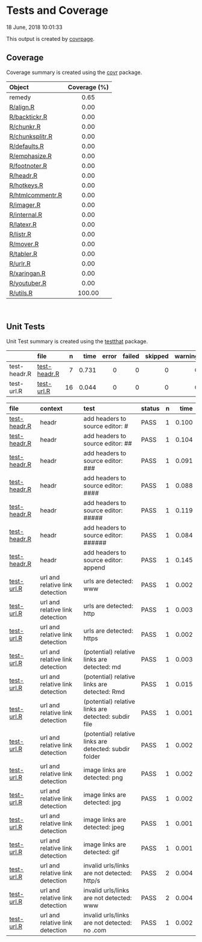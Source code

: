 Tests and Coverage
================
18 June, 2018 10:01:33

This output is created by
[covrpage](https://github.com/yonicd/covrpage).

## Coverage

Coverage summary is created using the
[covr](https://github.com/r-lib/covr) package.

| Object                                  | Coverage (%) |
| :-------------------------------------- | :----------: |
| remedy                                  |     0.65     |
| [R/align.R](../R/align.R)               |     0.00     |
| [R/backtickr.R](../R/backtickr.R)       |     0.00     |
| [R/chunkr.R](../R/chunkr.R)             |     0.00     |
| [R/chunksplitr.R](../R/chunksplitr.R)   |     0.00     |
| [R/defaults.R](../R/defaults.R)         |     0.00     |
| [R/emphasize.R](../R/emphasize.R)       |     0.00     |
| [R/footnoter.R](../R/footnoter.R)       |     0.00     |
| [R/headr.R](../R/headr.R)               |     0.00     |
| [R/hotkeys.R](../R/hotkeys.R)           |     0.00     |
| [R/htmlcommentr.R](../R/htmlcommentr.R) |     0.00     |
| [R/imager.R](../R/imager.R)             |     0.00     |
| [R/internal.R](../R/internal.R)         |     0.00     |
| [R/latexr.R](../R/latexr.R)             |     0.00     |
| [R/listr.R](../R/listr.R)               |     0.00     |
| [R/mover.R](../R/mover.R)               |     0.00     |
| [R/tabler.R](../R/tabler.R)             |     0.00     |
| [R/urlr.R](../R/urlr.R)                 |     0.00     |
| [R/xaringan.R](../R/xaringan.R)         |     0.00     |
| [R/youtuber.R](../R/youtuber.R)         |     0.00     |
| [R/utils.R](../R/utils.R)               |    100.00    |

<br>

## Unit Tests

Unit Test summary is created using the
[testthat](https://github.com/r-lib/testthat)
package.

|              | file                                  |  n |  time | error | failed | skipped | warning |
| ------------ | :------------------------------------ | -: | ----: | ----: | -----: | ------: | ------: |
| test-headr.R | [test-headr.R](testthat/test-headr.R) |  7 | 0.731 |     0 |      0 |       0 |       0 |
| test-url.R   | [test-url.R](testthat/test-url.R)     | 16 | 0.044 |     0 |      0 |       0 |       0 |

| file                                      | context                         | test                                                   | status | n |  time |
| :---------------------------------------- | :------------------------------ | :----------------------------------------------------- | :----- | -: | ----: |
| [test-headr.R](testthat/test-headr.R#L17) | headr                           | add headers to source editor: \#                       | PASS   | 1 | 0.100 |
| [test-headr.R](testthat/test-headr.R#L24) | headr                           | add headers to source editor: \#\#                     | PASS   | 1 | 0.104 |
| [test-headr.R](testthat/test-headr.R#L31) | headr                           | add headers to source editor: \#\#\#                   | PASS   | 1 | 0.091 |
| [test-headr.R](testthat/test-headr.R#L38) | headr                           | add headers to source editor: \#\#\#\#                 | PASS   | 1 | 0.088 |
| [test-headr.R](testthat/test-headr.R#L45) | headr                           | add headers to source editor: \#\#\#\#\#               | PASS   | 1 | 0.119 |
| [test-headr.R](testthat/test-headr.R#L52) | headr                           | add headers to source editor: \#\#\#\#\#\#             | PASS   | 1 | 0.084 |
| [test-headr.R](testthat/test-headr.R#L60) | headr                           | add headers to source editor: append                   | PASS   | 1 | 0.145 |
| [test-url.R](testthat/test-url.R#L5)      | url and relative link detection | urls are detected: www                                 | PASS   | 1 | 0.002 |
| [test-url.R](testthat/test-url.R#L8)      | url and relative link detection | urls are detected: http                                | PASS   | 1 | 0.003 |
| [test-url.R](testthat/test-url.R#L11)     | url and relative link detection | urls are detected: https                               | PASS   | 1 | 0.002 |
| [test-url.R](testthat/test-url.R#L17)     | url and relative link detection | (potential) relative links are detected: md            | PASS   | 1 | 0.003 |
| [test-url.R](testthat/test-url.R#L20)     | url and relative link detection | (potential) relative links are detected: Rmd           | PASS   | 1 | 0.015 |
| [test-url.R](testthat/test-url.R#L23)     | url and relative link detection | (potential) relative links are detected: subdir file   | PASS   | 1 | 0.001 |
| [test-url.R](testthat/test-url.R#L26)     | url and relative link detection | (potential) relative links are detected: subdir folder | PASS   | 1 | 0.002 |
| [test-url.R](testthat/test-url.R#L32)     | url and relative link detection | image links are detected: png                          | PASS   | 1 | 0.002 |
| [test-url.R](testthat/test-url.R#L35)     | url and relative link detection | image links are detected: jpg                          | PASS   | 1 | 0.002 |
| [test-url.R](testthat/test-url.R#L38)     | url and relative link detection | image links are detected: jpeg                         | PASS   | 1 | 0.001 |
| [test-url.R](testthat/test-url.R#L41)     | url and relative link detection | image links are detected: gif                          | PASS   | 1 | 0.001 |
| [test-url.R](testthat/test-url.R#L47)     | url and relative link detection | invalid urls/links are not detected: http/s            | PASS   | 2 | 0.004 |
| [test-url.R](testthat/test-url.R#L51)     | url and relative link detection | invalid urls/links are not detected: www               | PASS   | 2 | 0.004 |
| [test-url.R](testthat/test-url.R#L55)     | url and relative link detection | invalid urls/links are not detected: no .com           | PASS   | 1 | 0.002 |
